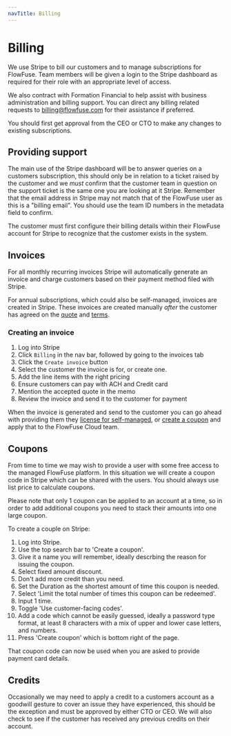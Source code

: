 ```yaml
---
navTitle: Billing
---
```


# Billing

We use Stripe to bill our customers and to manage subscriptions for FlowFuse.
Team members will be given a login to the  Stripe dashboard as required for
their role with an appropriate level of access.

We also contract with Formation Financial to help assist with business administration and billing support. You can direct any billing related requests to billing@flowfuse.com for their assistance if preferred.

You should first get approval from the CEO or CTO to make any changes to existing subscriptions.

## Providing support

The main use of the Stripe dashboard will be to answer queries on a customers subscription, this should only be in relation to a ticket raised by the customer and we *must* confirm that the customer team in question on the support ticket is the same one you are looking at it Stripe. Remember that the email address in Stripe may not match that of the FlowFuse user as this is a "billing email". You should use the team ID numbers in the metadata field to confirm.

The customer must first configure their billing details within their FlowFuse account for Stripe to recognize that the customer exists in the system.

## Invoices

For all monthly recurring invoices Stripe will automatically generate an invoice
and charge customers based on their payment method filed with Stripe.

For annual subscriptions, which could also be self-managed, invoices are created
in Stripe. These invoices are created manually *after* the customer has agreed
on the [quote](../sales/pricing.md#generating-a-quote-and-order-form) and
[terms](../legal/#subscription-agreement).

### Creating an invoice

1. Log into Stripe
1. Click `Billing` in the nav bar, followed by going to the invoices tab
1. Click the `Create invoice` button
1. Select the customer the invoice is for, or create one.
1. Add the line items with the right pricing
1. Ensure customers can pay with ACH and Credit card
1. Mention the accepted quote in the memo
1. Review the invoice and send it to the customer for payment

When the invoice is generated and send to the customer you can go ahead with
providing them they [license for self-managed](../sales/pricing.md#generating-a-license),
or [create a coupon](#coupons) and apply that to the FlowFuse Cloud team.

## Coupons

From time to time we may wish to provide a user with some free access to 
the managed FlowFuse platform. In this situation we will create a coupon code
in Stripe which can be shared with the users. You should always use list price to calculate coupons.

Please note that only 1 coupon can be applied to an account at a time, so in order to add additional coupons you need to stack their amounts into one large coupon.

To create a couple on Stripe:

1. Log into Stripe.
2. Use the top search bar to 'Create a coupon'. 
3. Give it a name you will remember, ideally descrbing the reason for issuing the coupon.
4. Select fixed amount discount.
5. Don't add more credit than you need.
6. Set the Duration as the shortest amount of time this coupon is needed.
7. Select 'Limit the total number of times this coupon can be redeemed'.
8. Input 1 time.
9. Toggle 'Use customer-facing codes'.
10. Add a code which cannot be easily guessed, ideally a password type format, at least 8 characters with a mix of upper and lower case letters, and numbers.
11. Press 'Create coupon' which is bottom right of the page.

That coupon code can now be used when you are asked to provide payment card details.

## Credits

Occasionally we may need to apply a credit to a customers account as a goodwill gesture to cover an issue they have experienced, this should be the exception and must be approved by either CTO or CEO. We will also check to see if the customer has received any previous credits on their account.
